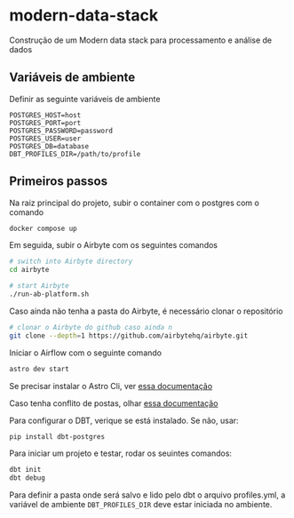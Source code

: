 # modern-data-stack
Construção de um Modern data stack para processamento  e análise de dados

## Variáveis de ambiente
Definir as seguinte variáveis de ambiente
```
POSTGRES_HOST=host
POSTGRES_PORT=port
POSTGRES_PASSWORD=password
POSTGRES_USER=user
POSTGRES_DB=database
DBT_PROFILES_DIR=/path/to/profile
```

## Primeiros passos
Na raiz principal do projeto, subir o container com o postgres com o comando

```bash
docker compose up
```
Em seguida, subir o Airbyte com os seguintes comandos

```bash
# switch into Airbyte directory
cd airbyte

# start Airbyte
./run-ab-platform.sh
```

Caso ainda não tenha a pasta do Airbyte, é necessário clonar o repositório
```bash
# clonar o Airbyte do github caso ainda n
git clone --depth=1 https://github.com/airbytehq/airbyte.git
```

Iniciar o Airflow com o seguinte comando
```bash
astro dev start
```

Se precisar instalar o Astro Cli, ver [essa documentação](https://www.astronomer.io/docs/astro/cli/install-cli)

Caso tenha conflito de postas, olhar [essa documentação](https://www.astronomer.io/docs/astro/cli/troubleshoot-locally#ports-are-not-available-for-my-local-airflow-webserver)


Para configurar o DBT, verique se está instalado. Se não, usar:
```bash
pip install dbt-postgres
```

Para iniciar um projeto e testar, rodar os seuintes comandos:
```bash
dbt init
dbt debug
```
Para definir a pasta onde será salvo e lido pelo dbt o arquivo profiles.yml, a variável de ambiente `DBT_PROFILES_DIR` deve estar iniciada no ambiente.
